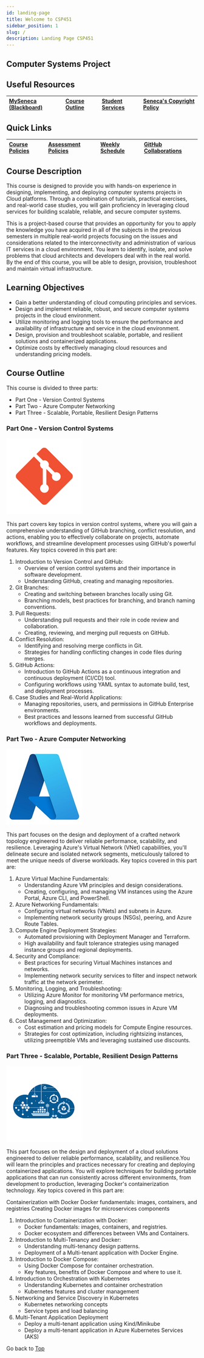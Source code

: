 ```yaml
---
id: landing-page
title: Welcome to CSP451
sidebar_position: 1
slug: /
description: Landing Page CSP451
---
```


## Computer Systems Project <a id="top"></a>

## Useful Resources

| [MySeneca (Blackboard)](https://my.senecacollege.ca/) | [Course Outline](https://apps.senecapolytechnic.ca/ssos/findOutline.do?termCode=08424&subjectCode=CSP451&schoolCode=ITAS) | [Student Services](https://www.senecapolytechnic.ca/about/policies/academics-and-student-services.html) | [Seneca's Copyright Policy](https://www.senecapolytechnic.ca/about/policies/copyright-policy.html) |
| :--- | :--- | :--- | :--- |

## Quick Links

| [Course Policies](./course-info/course-policies.md) | [Assessment Policies](./course-info/assessments.md) | [Weekly Schedule](./course-info/weekly-schedule.md) | [GitHub Collaborations](./course-info/collaborations.md) |
| :--- | :--- | :--- | :--- |

## Course Description

This course is designed to provide you with hands-on experience in designing, implementing, and deploying computer systems projects in Cloud platforms. Through a combination of tutorials, practical exercises, and real-world case studies, you will gain proficiency in leveraging cloud services for building scalable, reliable, and secure computer systems.

This is a project-based course that provides an opportunity for you to apply the knowledge you have acquired in all of the subjects in the previous semesters in multiple real-world projects focusing on the issues and considerations related to the interconnectivity and administration of various IT services in a cloud environment. You learn to identify, isolate, and solve problems that cloud architects and developers deal with in the real world. By the end of this course, you will be able to design, provision, troubleshoot and maintain virtual infrastructure.

## Learning Objectives

- Gain a better understanding of cloud computing principles and services.
- Design and implement reliable, robust, and secure computer systems projects in the cloud environment.
- Utilize monitoring and logging tools to ensure the performance and availability of infrastructure and service in the cloud environment.
- Design, provision and troubleshoot scalable, portable, and resilient solutions and containerized applications.
- Optimize costs by effectively managing cloud resources and understanding pricing models.

## Course Outline

This course is divided to three parts:

- Part One - Version Control Systems
- Part Two - Azure Computer Networking
- Part Three - Scalable, Portable, Resilient Design Patterns

### Part One - Version Control Systems

![git-icon](/img/about/git_icon.png)

This part covers key topics in version control systems, where you will gain a comprehensive understanding of GitHub branching, conflict resolution, and actions, enabling you to effectively collaborate on projects, automate workflows, and streamline development processes using GitHub's powerful features. Key topics covered in this part are:

1. Introduction to Version Control and GitHub:
    - Overview of version control systems and their importance in software development.
    - Understanding GitHub, creating and managing repositories.
2. Git Branches:
    - Creating and switching between branches locally using Git.
    - Branching models, best practices for branching, and branch naming conventions.
3. Pull Requests:
    - Understanding pull requests and their role in code review and collaboration.
    - Creating, reviewing, and merging pull requests on GitHub.
4. Conflict Resolution:
    - Identifying and resolving merge conflicts in Git.
    - Strategies for handling conflicting changes in code files during merges.
5. GitHub Actions:
    - Introduction to GitHub Actions as a continuous integration and continuous deployment (CI/CD) tool.
    - Configuring workflows using YAML syntax to automate build, test, and deployment processes.
6. Case Studies and Real-World Applications:
    - Managing repositories, users, and permissions in GitHub Enterprise environments.
    - Best practices and lessons learned from successful GitHub workflows and deployments.

### Part Two - Azure Computer Networking

![azure-icon](/img/about/azure_icon.jpg)

This part focuses on the design and deployment of a crafted network topology engineered to deliver reliable performance, scalability, and resilience. Leveraging Azure's Virtual Network (VNet) capabilities, you'll delineate secure and isolated network segments, meticulously tailored to meet the unique needs of diverse workloads. Key topics covered in this part are:

1. Azure Virtual Machine Fundamentals:
    - Understanding Azure VM principles and design considerations.
    - Creating, configuring, and managing VM instances using the Azure Portal, Azure CLI, and PowerShell.
2. Azure Networking Fundamentals:
    - Configuring virtual networks (VNets) and subnets in Azure.
    - Implementing network security groups (NSGs), peering, and Azure Route Tables.
3. Compute Engine Deployment Strategies:
    - Automated provisioning with Deployment Manager and Terraform.
    - High availability and fault tolerance strategies using managed instance groups and regional deployments.
4. Security and Compliance:
    - Best practices for securing Virtual Machines instances and networks.
    - Implementing network security services to filter and inspect network traffic at the network perimeter.
5. Monitoring, Logging, and Troubleshooting:
    - Utilizing Azure Monitor for monitoring VM performance metrics, logging, and diagnostics.
    - Diagnosing and troubleshooting common issues in Azure VM deployments.
6. Cost Management and Optimization:
    - Cost estimation and pricing models for Compute Engine resources.
    - Strategies for cost optimization, including rightsizing instances, utilizing preemptible VMs and leveraging sustained use discounts.

### Part Three - Scalable, Portable, Resilient Design Patterns

![azure-icon](/img/about/k8s_icon.png)

This part focuses on the design and deployment of a cloud solutions engineered to deliver reliable performance, scalability, and resilience.You will learn the principles and practices necessary for creating and deploying containerized applications. You will explore techniques for building portable applications that can run consistently across different environments, from development to production, leveraging Docker's containerization technology. Key topics covered in this part are:


Containerization with Docker
Docker fundamentals: images, containers, and registries
Creating Docker images for microservices components

1. Introduction to Containerization with Docker:
    - Docker fundamentals: images, containers, and registries.
    - Docker ecosystem and differences between VMs and Containers.
2. Introduction to Multi-Tenancy and Docker:
    - Understanding multi-tenancy design patterns.
    - Deployment of a Multi-tenant application with Docker Engine.
3. Introduction to Docker Compose:
    - Using Docker Compose for container orchestration.
    - Key features, benefits of Docker Compose and where to use it.
4. Introduction to Orchestration with Kubernetes
    - Understanding Kubernetes and container orchestration
    - Kubernetes features and cluster management
5. Networking and Service Discovery in Kubernetes
    - Kubernetes networking concepts
    - Service types and load balancing
6. Multi-Tenant Application Deployment
    - Deploy a multi-tenant application using Kind/Minikube
    - Deploy a multi-tenant application in Azure Kubernetes Services (AKS)


Go back to [Top](#top)
